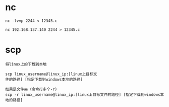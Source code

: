 # nc

```
nc -lvvp 2244 < 12345.c
```

```
nc 192.168.137.140 2244 > 12345.c
```

# scp

```
将linux上的下载到本地

scp linux_username@linux_ip:[linux上目标文
件的路径] [指定下载到windows本地的路径]

如果是文件夹（命令行多个-r)
scp -r linux_username@linux_ip:[linux上目标文件的路径] [指定下载到windows本地的路径]

```

